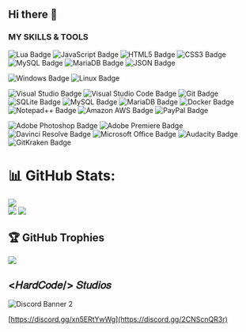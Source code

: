 ## Hi there 👋

### MY SKILLS & TOOLS
![Lua Badge](https://img.shields.io/badge/Lua-2C2D72?logo=lua&logoColor=fff&style=for-the-badge)
![JavaScript Badge](https://img.shields.io/badge/JavaScript-2C2D72?logo=javascript&logoColor=fff&style=for-the-badge)
![HTML5 Badge](https://img.shields.io/badge/HTML5-2C2D72?logo=html5&logoColor=fff&style=for-the-badge)
![CSS3 Badge](https://img.shields.io/badge/CSS3-2C2D72?logo=css3&logoColor=fff&style=for-the-badge)
![MySQL Badge](https://img.shields.io/badge/MySQL-2C2D72?style=for-the-badge&logo=mysql&logoColor=fff)
![MariaDB Badge](https://img.shields.io/badge/MariaDB-2C2D72?style=for-the-badge&logo=microsoftsqlserver&logoColor=fff)
![JSON Badge](https://img.shields.io/badge/JSON-2C2D72?style=for-the-badge&logo=json&logoColor=fff)

![Windows Badge](https://img.shields.io/badge/Windows-0078D6?logo=windows&logoColor=fff&style=for-the-badge)
![Linux Badge](https://img.shields.io/badge/Linux-0078D6?logo=linux&logoColor=fff&style=for-the-badge)

![Visual Studio Badge](https://img.shields.io/badge/Visual%20Studio-F05032?logo=visualstudio&logoColor=fff&style=for-the-badge)
![Visual Studio Code Badge](https://img.shields.io/badge/Visual%20Studio%20Code-F05032?logo=visualstudiocode&logoColor=fff&style=for-the-badge)
![Git Badge](https://img.shields.io/badge/Git-F05032?logo=git&logoColor=fff&style=for-the-badge)
![SQLite Badge](https://img.shields.io/badge/SQLite-F05032?logo=sqlite&logoColor=fff&style=for-the-badge)
![MySQL Badge](https://img.shields.io/badge/MySQL-F05032?logo=mysql&logoColor=fff&style=for-the-badge)
![MariaDB Badge](https://img.shields.io/badge/MariaDB-F05032?logo=mariadb&logoColor=fff&style=for-the-badge)
![Docker Badge](https://img.shields.io/badge/Docker-F05032?logo=docker&logoColor=fff&style=for-the-badge)
![Notepad++ Badge](https://img.shields.io/badge/Notepad%2B%2B-F05032?logo=notepadplusplus&logoColor=fff&style=for-the-badge)
![Amazon AWS Badge](https://img.shields.io/badge/Amazon%20AWS-F05032?logo=amazonaws&logoColor=fff&style=for-the-badge)
![PayPal Badge](https://img.shields.io/badge/PayPal-F05032?logo=paypal&logoColor=fff&style=for-the-badge)

![Adobe Photoshop Badge](https://img.shields.io/badge/Adobe%20Photoshop-31A8FF?logo=adobephotoshop&logoColor=fff&style=for-the-badge)
![Adobe Premiere Badge](https://img.shields.io/badge/Adobe%20Premiere-31A8FF?logo=adobepremierepro&logoColor=fff&style=for-the-badge)
![Davinci Resolve Badge](https://img.shields.io/badge/Davinci%20Resolve-31A8FF?style=for-the-badge&logo=blackmagicdesign&logoColor=fff)
![Microsoft Office Badge](https://img.shields.io/badge/Microsoft%20Office-31A8FF?logo=microsoft&logoColor=fff&style=for-the-badge)
![Audacity Badge](https://img.shields.io/badge/Audacity-31A8FF?logo=audacity&logoColor=fff&style=for-the-badge)
![GitKraken Badge](https://img.shields.io/badge/GitKraken-31A8FF?logo=gitkraken&logoColor=fff&style=for-the-badge)

# 📊 GitHub Stats:
![](https://github-readme-streak-stats.herokuapp.com/?user=HardCodeStudios&theme=dark&hide_border=false)<br/>
![](https://github-readme-stats.vercel.app/api/top-langs/?username=HardCodeStudios&theme=dark&hide_border=false&include_all_commits=true&count_private=true&layout=compact)
![](https://github-readme-stats.vercel.app/api?username=HardCodeStudios&theme=dark&hide_border=false&include_all_commits=true&count_private=true)<br/>

## 🏆 GitHub Trophies
![](https://github-profile-trophy.vercel.app/?username=HardCodeStudios&theme=apprentice&no-frame=false&no-bg=true&margin-w=4)

## <𝐻𝑎𝑟𝑑𝐶𝑜𝑑𝑒/> 𝑆𝑡𝑢𝑑𝑖𝑜𝑠
![Discord Banner 2](https://discordapp.com/api/guilds/1401499501822214194/widget.png?style=banner2)

[https://discord.gg/xn5ERtYwWg](https://discord.gg/2CNScnQR3r)


<!--
**HardCodeStudios/HardCodeStudios** is a ✨ _special_ ✨ repository because its `README.md` (this file) appears on your GitHub profile.

Here are some ideas to get you started:

- 🔭 I’m currently working on ...
- 🌱 I’m currently learning ...
- 👯 I’m looking to collaborate on ...
- 🤔 I’m looking for help with ...
- 💬 Ask me about ...
- 📫 How to reach me: ...
- 😄 Pronouns: ...
- ⚡ Fun fact: ...
-->
